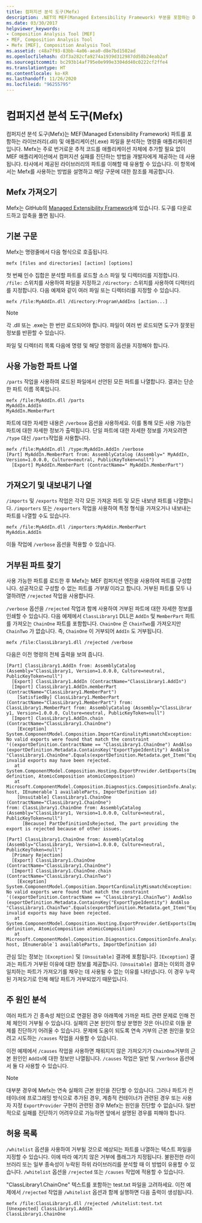 ```yaml
---
title: 컴퍼지션 분석 도구(Mefx)
description: .NET의 MEF(Managed Extensibility Framework) 부분을 포함하는 DLL 및 EXE 파일을 분석하는 컴퍼지션 분석 도구(Mefx)에 대해 알아봅니다.
ms.date: 03/30/2017
helpviewer_keywords:
- Composition Analysis Tool [MEF]
- MEF, Composition Analysis Tool
- Mefx [MEF], Composition Analysis Tool
ms.assetid: c48a7f93-83bb-4a06-aea0-d8e7bd1502ad
ms.openlocfilehash: d3f3a282cfa9274a1939d312987dd58b24eab2af
ms.sourcegitcommit: bc293b14af795e0e999e3304dd40c0222cf2ffe4
ms.translationtype: HT
ms.contentlocale: ko-KR
ms.lasthandoff: 11/26/2020
ms.locfileid: "96255795"
---
```

# <a name="composition-analysis-tool-mefx"></a>컴퍼지션 분석 도구(Mefx)

컴퍼지션 분석 도구(Mefx)는 MEF(Managed Extensibility Framework) 파트를 포함하는 라이브러리(.dll) 및 애플리케이션(.exe) 파일을 분석하는 명령줄 애플리케이션입니다. Mefx는 주로 번거로운 추적 코드를 애플리케이션 자체에 추가할 필요 없이 MEF 애플리케이션에서 컴퍼지션 실패를 진단하는 방법을 개발자에게 제공하는 데 사용됩니다. 타사에서 제공된 라이브러리의 파트를 이해할 때 유용할 수 있습니다. 이 항목에서는 Mefx를 사용하는 방법을 설명하고 해당 구문에 대한 참조를 제공합니다.  
  
<a name="getting_mefx"></a>

## <a name="getting-mefx"></a>Mefx 가져오기  

 Mefx는 GitHub의 [Managed Extensibility Framework](https://github.com/MicrosoftArchive/mef/releases/tag/4.0)에 있습니다. 도구를 다운로드하고 압축을 풀면 됩니다.  
  
<a name="basic_syntax"></a>

## <a name="basic-syntax"></a>기본 구문  

 Mefx는 명령줄에서 다음 형식으로 호출됩니다.  
  
```console
mefx [files and directories] [action] [options]  
```  
  
 첫 번째 인수 집합은 분석할 파트를 로드할 소스 파일 및 디렉터리를 지정합니다. `/file:` 스위치를 사용하여 파일을 지정하고 `/directory:` 스위치를 사용하여 디렉터리를 지정합니다. 다음 예제와 같이 여러 파일 또는 디렉터리를 지정할 수 있습니다.  
  
```console  
mefx /file:MyAddIn.dll /directory:Program\AddIns [action...]  
```  
  
> [!NOTE]
> 각 .dll 또는 .exe는 한 번만 로드되어야 합니다. 파일이 여러 번 로드되면 도구가 잘못된 정보를 반환할 수 있습니다.  
  
 파일 및 디렉터리 목록 다음에 명령 및 해당 명령의 옵션을 지정해야 합니다.  
  
<a name="listing_available_parts"></a>

## <a name="listing-available-parts"></a>사용 가능한 파트 나열  

 `/parts` 작업을 사용하여 로드된 파일에서 선언된 모든 파트를 나열합니다. 결과는 단순한 파트 이름 목록입니다.  
  
```console
mefx /file:MyAddIn.dll /parts  
MyAddIn.AddIn  
MyAddIn.MemberPart  
```  
  
 파트에 대한 자세한 내용은 `/verbose` 옵션을 사용하세요. 이를 통해 모든 사용 가능한 파트에 대한 자세한 정보가 출력됩니다. 단일 파트에 대한 자세한 정보를 가져오려면 `/type` 대신 `/parts`작업을 사용합니다.  
  
```console  
mefx /file:MyAddIn.dll /type:MyAddIn.AddIn /verbose  
[Part] MyAddIn.MemberPart from: AssemblyCatalog (Assembly=" MyAddIn, Version=1.0.0.0, Culture=neutral, PublicKeyToken=null")  
  [Export] MyAddIn.MemberPart (ContractName=" MyAddIn.MemberPart")  
```  
  
<a name="listing_imports_and_exports"></a>

## <a name="listing-imports-and-exports"></a>가져오기 및 내보내기 나열  

 `/imports` 및 `/exports` 작업은 각각 모든 가져온 파트 및 모든 내보낸 파트를 나열합니다. `/importers` 또는 `/exporters` 작업을 사용하여 특정 형식을 가져오거나 내보내는 파트를 나열할 수도 있습니다.  
  
```console  
mefx /file:MyAddIn.dll /importers:MyAddin.MemberPart  
MyAddin.AddIn  
```  
  
 이들 작업에 `/verbose` 옵션을 적용할 수 있습니다.  
  
<a name="finding_rejected_parts"></a>

## <a name="finding-rejected-parts"></a>거부된 파트 찾기  

 사용 가능한 파트를 로드한 후 Mefx는 MEF 컴퍼지션 엔진을 사용하여 파트를 구성합니다. 성공적으로 구성할 수 없는 파트를 *거부됨* 이라고 합니다. 거부된 파트를 모두 나열하려면 `/rejected` 작업을 사용합니다.  
  
 `/verbose` 옵션을 `/rejected` 작업과 함께 사용하여 거부된 파트에 대한 자세한 정보를 인쇄할 수 있습니다. 다음 예제에서 `ClassLibrary1` DLL은 `AddIn` 및 `MemberPart` 파트를 가져오는 `ChainOne` 파트를 포함합니다. `ChainOne` 은 `ChainTwo`를 가져오지만 `ChainTwo` 가 없습니다. 즉, `ChainOne` 이 거부되어 `AddIn` 도 거부됩니다.  
  
```console  
mefx /file:ClassLibrary1.dll /rejected /verbose  
```  
  
 다음은 이전 명령의 전체 출력을 보여 줍니다.  
  
```output
[Part] ClassLibrary1.AddIn from: AssemblyCatalog (Assembly="ClassLibrary1, Version=1.0.0.0, Culture=neutral, PublicKeyToken=null")  
  [Export] ClassLibrary1.AddIn (ContractName="ClassLibrary1.AddIn")  
  [Import] ClassLibrary1.AddIn.memberPart (ContractName="ClassLibrary1.MemberPart")  
    [SatisfiedBy] ClassLibrary1.MemberPart (ContractName="ClassLibrary1.MemberPart") from: ClassLibrary1.MemberPart from: AssemblyCatalog (Assembly="ClassLibrar  
y1, Version=1.0.0.0, Culture=neutral, PublicKeyToken=null")  
  [Import] ClassLibrary1.AddIn.chain (ContractName="ClassLibrary1.ChainOne")  
    [Exception] System.ComponentModel.Composition.ImportCardinalityMismatchException: No valid exports were found that match the constraint '((exportDefinition.ContractName == "ClassLibrary1.ChainOne") AndAlso (exportDefinition.Metadata.ContainsKey("ExportTypeIdentity") AndAlso "ClassLibrary1.ChainOne".Equals(exportDefinition.Metadata.get_Item("ExportTypeIdentity"))))', invalid exports may have been rejected.  
   at System.ComponentModel.Composition.Hosting.ExportProvider.GetExports(ImportDefinition definition, AtomicComposition atomicComposition)  
   at Microsoft.ComponentModel.Composition.Diagnostics.CompositionInfo.AnalyzeImportDefinition(ExportProvider host, IEnumerable`1 availableParts, ImportDefinition id)  
    [Unsuitable] ClassLibrary1.ChainOne (ContractName="ClassLibrary1.ChainOne")  
from: ClassLibrary1.ChainOne from: AssemblyCatalog (Assembly="ClassLibrary1, Version=1.0.0.0, Culture=neutral, PublicKeyToken=null")  
      [Because] PartDefinitionIsRejected, The part providing the export is rejected because of other issues.  
  
[Part] ClassLibrary1.ChainOne from: AssemblyCatalog (Assembly="ClassLibrary1, Version=1.0.0.0, Culture=neutral, PublicKeyToken=null")  
  [Primary Rejection]  
  [Export] ClassLibrary1.ChainOne (ContractName="ClassLibrary1.ChainOne")  
  [Import] ClassLibrary1.ChainOne.chain (ContractName="ClassLibrary1.ChainTwo")  
    [Exception] System.ComponentModel.Composition.ImportCardinalityMismatchException: No valid exports were found that match the constraint '((exportDefinition.ContractName == "ClassLibrary1.ChainTwo") AndAlso (exportDefinition.Metadata.ContainsKey("ExportTypeIdentity") AndAlso "ClassLibrary1.ChainTwo".Equals(exportDefinition.Metadata.get_Item("ExportTypeIdentity"))))', invalid exports may have been rejected.  
   at System.ComponentModel.Composition.Hosting.ExportProvider.GetExports(ImportDefinition definition, AtomicComposition atomicComposition)  
   at Microsoft.ComponentModel.Composition.Diagnostics.CompositionInfo.AnalyzeImportDefinition(ExportProvider host, IEnumerable`1 availableParts, ImportDefinition id)  
```  
  
 관심 있는 정보는 `[Exception]` 및 `[Unsuitable]` 결과에 포함됩니다. `[Exception]` 결과는 파트가 거부된 이유에 대한 정보를 제공합니다. `[Unsuitable]` 결과는 이외의 경우 일치하는 파트가 가져오기를 채우는 데 사용될 수 없는 이유를 나타냅니다. 이 경우 누락된 가져오기로 인해 해당 파트가 거부되었기 때문입니다.  
  
<a name="analyzing_primary_causes"></a>

## <a name="analyzing-primary-causes"></a>주 원인 분석  

 여러 파트가 긴 종속성 체인으로 연결된 경우 아래쪽에 가까운 파트 관련 문제로 인해 전체 체인이 거부될 수 있습니다. 실패의 근본 원인이 항상 분명한 것은 아니므로 이들 문제를 진단하기 어려울 수 있습니다. 문제에 도움이 되도록 연속 거부의 근본 원인을 찾으려고 시도하는 `/causes` 작업을 사용할 수 있습니다.  
  
 이전 예제에서 `/causes` 작업을 사용하면 채워지지 않은 가져오기가 `ChainOne`거부의 근본 원인인 `AddIn`에 대한 정보만 나열됩니다. `/causes` 작업은 일반 및 `/verbose` 옵션에서 둘 다 사용할 수 있습니다.  
  
> [!NOTE]
> 대부분 경우에 Mefx는 연속 실패의 근본 원인을 진단할 수 있습니다. 그러나 파트가 컨테이너에 프로그래밍 방식으로 추가된 경우, 계층적 컨테이너가 관련된 경우 또는 사용자 지정 `ExportProvider` 구현이 관련된 경우 Mefx는 원인을 진단할 수 없습니다. 일반적으로 실패를 진단하기 어려우므로 가능하면 앞에서 설명된 경우를 피해야 합니다.  
  
<a name="white_lists"></a>

## <a name="white-lists"></a>허용 목록  

 `/whitelist` 옵션을 사용하여 거부될 것으로 예상되는 파트를 나열하는 텍스트 파일을 지정할 수 있습니다. 이에 따라 예기치 않은 거부에 플래그가 지정됩니다. 불완전한 라이브러리 또는 일부 종속성이 누락된 하위 라이브러리를 분석할 때 이 방법이 유용할 수 있습니다. `/whitelist` 옵션을 `/rejected` 또는 `/causes` 작업에 적용할 수 있습니다.  
  
 "ClassLibrary1.ChainOne" 텍스트를 포함하는 test.txt 파일을 고려하세요. 이전 예제에서 `/rejected` 작업을 `/whitelist` 옵션과 함께 실행하면 다음 출력이 생성됩니다.  
  
```console
mefx /file:ClassLibrary1.dll /rejected /whitelist:test.txt  
[Unexpected] ClassLibrary1.AddIn  
ClassLibrary1.ChainOne  
```
